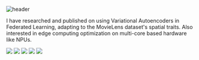 ![header](https://capsule-render.vercel.app/api?type=wave&color=gradient&height=300&section=footer&text=Minkyun's%20GitHub&fontSize=90)

I have researched and published on using Variational Autoencoders in Federated Learning, adapting to the MovieLens dataset's spatial traits. 
Also interested in edge computing optimization on multi-core based hardware like NPUs.

<img src="https://img.shields.io/badge/Python-3776AB?style=for-the-badge&logo=Python&logoColor=white"> <img src="https://img.shields.io/badge/c++-00599C?style=for-the-badge&logo=c%2B%2B&logoColor=white">
<img src="https://img.shields.io/badge/c-A8B9CC?style=for-the-badge&logo=c%2B%2B&logoColor=white">
<img src="https://img.shields.io/badge/PyTorch-EE4C2C?style=for-the-badge&logo=PyTorch&logoColor=white">
<img src="https://img.shields.io/badge/TensorFlow-FF6F00?style=for-the-badge&logo=TensorFlow&logoColor=white">
